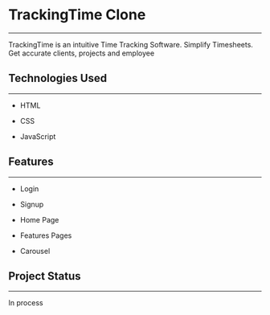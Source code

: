 <h1>TrackingTime Clone</h1>
<hr><p>TrackingTime is an intuitive Time Tracking Software. Simplify Timesheets. Get accurate clients, projects and employee</p><h2>Technologies Used</h2>
<hr><ul>
<li>HTML</li>
</ul><ul>
<li>CSS</li>
</ul><ul>
<li>JavaScript</li>
</ul><h2>Features</h2>
<hr><ul>
<li>Login</li>
</ul><ul>
<li>Signup</li>
</ul><ul>
<li>Home Page</li>
</ul><ul>
<li>Features Pages</li>
</ul><ul>
<li>Carousel</li>
</ul><h2>Project Status</h2>
<hr><p>In process</p>
